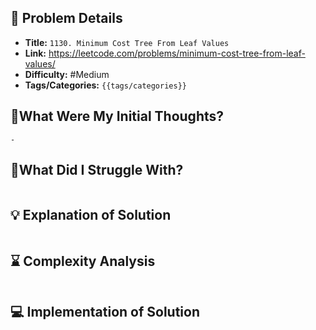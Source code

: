 ## 📝 Problem Details

- **Title:** `1130. Minimum Cost Tree From Leaf Values`
- **Link:** https://leetcode.com/problems/minimum-cost-tree-from-leaf-values/
- **Difficulty:** #Medium 
- **Tags/Categories:** `{{tags/categories}}`

## 💭What Were My Initial Thoughts?

```
- 
```

## 🤔What Did I Struggle With?

```

```

## 💡 Explanation of Solution

```

```

## ⌛ Complexity Analysis

```

```

## 💻 Implementation of Solution

```cpp

```